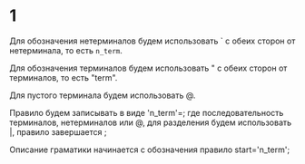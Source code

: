 # 1
Для обозначения нетерминалов будем использовать  \` с обеих сторон от нетерминала, то есть `n_term`.

Для обозначения терминалов будем использовать \" с обеих сторон от терминалов, то есть "term".

Для пустого терминала будем использовать @.

Правило будем записывать в виде 'n_term'=<expression>; где <expression> последовательность терминалов, нетерминалов или @, для разделения будем использовать |, правило завершается ;

Описание граматики начинается с обозначения правило start='n_term';
